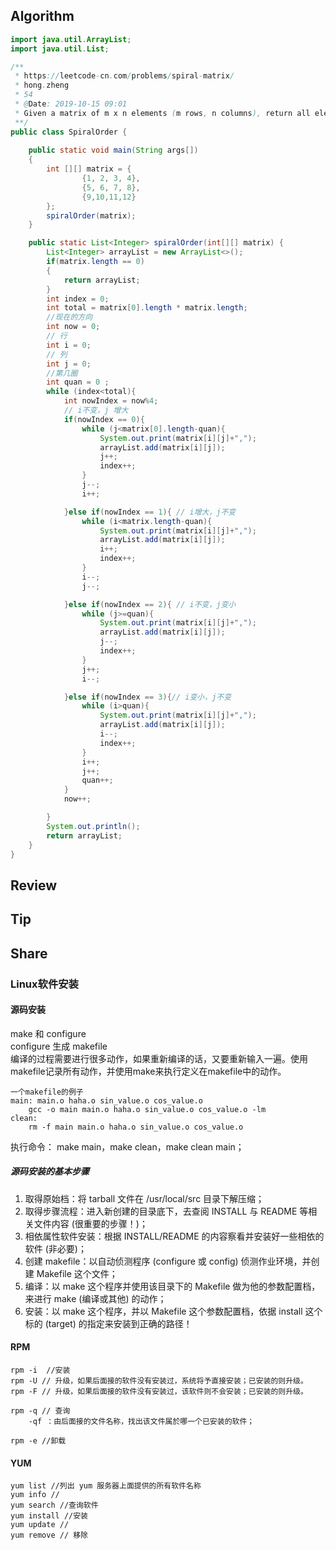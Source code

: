 ## Algorithm
```java
import java.util.ArrayList;
import java.util.List;

/**
 * https://leetcode-cn.com/problems/spiral-matrix/
 * hong.zheng
 * 54
 * @Date: 2019-10-15 09:01
 * Given a matrix of m x n elements (m rows, n columns), return all elements of the matrix in spiral order.
 **/
public class SpiralOrder {
    
    public static void main(String args[])
    {
        int [][] matrix = {
                {1, 2, 3, 4},
                {5, 6, 7, 8},
                {9,10,11,12}
        };
        spiralOrder(matrix);
    }

    public static List<Integer> spiralOrder(int[][] matrix) {
        List<Integer> arrayList = new ArrayList<>();
        if(matrix.length == 0)
        {
            return arrayList;
        }
        int index = 0;
        int total = matrix[0].length * matrix.length;
        //现在的方向
        int now = 0;
        // 行
        int i = 0;
        // 列
        int j = 0;
        //第几圈
        int quan = 0 ;
        while (index<total){
            int nowIndex = now%4;
            // i不变，j 增大
            if(nowIndex == 0){
                while (j<matrix[0].length-quan){
                    System.out.print(matrix[i][j]+",");
                    arrayList.add(matrix[i][j]);
                    j++;
                    index++;
                }
                j--;
                i++;

            }else if(nowIndex == 1){ // i增大，j不变
                while (i<matrix.length-quan){
                    System.out.print(matrix[i][j]+",");
                    arrayList.add(matrix[i][j]);
                    i++;
                    index++;
                }
                i--;
                j--;

            }else if(nowIndex == 2){ // i不变，j变小
                while (j>=quan){
                    System.out.print(matrix[i][j]+",");
                    arrayList.add(matrix[i][j]);
                    j--;
                    index++;
                }
                j++;
                i--;

            }else if(nowIndex == 3){// i变小，j不变
                while (i>quan){
                    System.out.print(matrix[i][j]+",");
                    arrayList.add(matrix[i][j]);
                    i--;
                    index++;
                }
                i++;
                j++;
                quan++;
            }
            now++;

        }
        System.out.println();
        return arrayList;
    }
}

```
## Review
## Tip

## Share
### Linux软件安装
#### 源码安装
make 和 configure  
configure 生成 makefile  
编译的过程需要进行很多动作，如果重新编译的话，又要重新输入一遍。使用makefile记录所有动作，并使用make来执行定义在makefile中的动作。
```
一个makefile的例子
main: main.o haha.o sin_value.o cos_value.o
	gcc -o main main.o haha.o sin_value.o cos_value.o -lm
clean:
	rm -f main main.o haha.o sin_value.o cos_value.o

```
执行命令： 
    make main，make clean，make clean main； 
##### 源码安装的基本步骤
1. 取得原始档：将 tarball 文件在 /usr/local/src 目录下解压缩；
2. 取得步骤流程：进入新创建的目录底下，去查阅 INSTALL 与 README 等相关文件内容 (很重要的步骤！)；
3. 相依属性软件安装：根据 INSTALL/README 的内容察看并安装好一些相依的软件 (非必要)；
4. 创建 makefile：以自动侦测程序 (configure 或 config) 侦测作业环境，并创建 Makefile 这个文件；
5. 编译：以 make 这个程序并使用该目录下的 Makefile 做为他的参数配置档，来进行 make (编译或其他) 的动作；
6. 安装：以 make 这个程序，并以 Makefile 这个参数配置档，依据 install 这个标的 (target) 的指定来安装到正确的路径！
 
#### RPM
```
rpm -i  //安装
rpm -U // 升级，如果后面接的软件没有安装过，系统将予直接安装；已安装的则升级。
rpm -F // 升级，如果后面接的软件没有安装过，该软件则不会安装；已安装的则升级。

rpm -q // 查询   
    -qf ：由后面接的文件名称，找出该文件属於哪一个已安装的软件；

rpm -e //卸载
```

#### YUM

```
yum list //列出 yum 服务器上面提供的所有软件名称
yum info // 
yum search //查询软件
yum install //安装 
yum update //
yum remove // 移除

```
